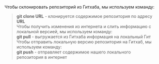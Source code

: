 Чтобы склонировать репозиторий из Гитхаба, мы используем команду:  
> **git clone URL** - клонируется содержимое репозитория по адресу **URL**  
Чтобы получить изменения из интернета и слить информацию с локальной версией, мы используем команду:  
> **git pull** - выгружается из Гитхаба информация на локальный Гит
Чтобы отправить локальную версию репозитория на Гитхаб, мы используем команду:  
> **git push** - отправляет содержимое нашего локального репозитория в интернет